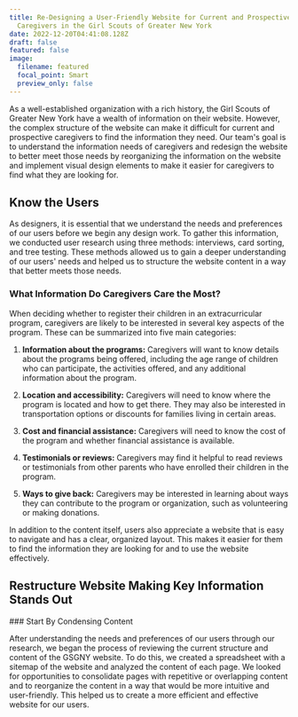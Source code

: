 ```yaml
---
title: Re-Designing a User-Friendly Website for Current and Prospective
  Caregivers in the Girl Scouts of Greater New York
date: 2022-12-20T04:41:08.128Z
draft: false
featured: false
image:
  filename: featured
  focal_point: Smart
  preview_only: false
---
```

As a well-established organization with a rich history, the Girl Scouts of Greater New York have a wealth of information on their website. However, the complex structure of the website can make it difficult for current and prospective caregivers to find the information they need. Our team's goal is to understand the information needs of caregivers and redesign the website to better meet those needs by reorganizing the information on the website and implement visual design elements to make it easier for caregivers to find what they are looking for.

## Know the Users


As designers, it is essential that we understand the needs and preferences of our users before we begin any design work. To gather this information, we conducted user research using three methods: interviews, card sorting, and tree testing. These methods allowed us to gain a deeper understanding of our users' needs and helped us to structure the website content in a way that better meets those needs.

### What Information Do Caregivers Care the Most?

When deciding whether to register their children in an extracurricular program, caregivers are likely to be interested in several key aspects of the program. These can be summarized into five main categories:

1. **Information about the programs:** Caregivers will want to know details about the programs being offered, including the age range of children who can participate, the activities offered, and any additional information about the program.

2. **Location and accessibility:** Caregivers will need to know where the program is located and how to get there. They may also be interested in transportation options or discounts for families living in certain areas.

3. **Cost and financial assistance:** Caregivers will need to know the cost of the program and whether financial assistance is available.

4. **Testimonials or reviews:** Caregivers may find it helpful to read reviews or testimonials from other parents who have enrolled their children in the program.

5. **Ways to give back:** Caregivers may be interested in learning about ways they can contribute to the program or organization, such as volunteering or making donations.

In addition to the content itself, users also appreciate a website that is easy to navigate and has a clear, organized layout. This makes it easier for them to find the information they are looking for and to use the website effectively.

## Restructure Website Making Key Information Stands Out

#﻿## Start By Condensing Content

After understanding the needs and preferences of our users through our research, we began the process of reviewing the current structure and content of the GSGNY website. To do this, we created a spreadsheet with a sitemap of the website and analyzed the content of each page. We looked for opportunities to consolidate pages with repetitive or overlapping content and to reorganize the content in a way that would be more intuitive and user-friendly. This helped us to create a more efficient and effective website for our users.